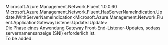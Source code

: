 <Type Name="IWithServerNameIndication" FullName="Microsoft.Azure.Management.Network.Fluent.ApplicationGatewayListener.Update.IWithServerNameIndication">
  <TypeSignature Language="C#" Value="public interface IWithServerNameIndication : Microsoft.Azure.Management.Network.Fluent.HasServerNameIndication.Update.IWithServerNameIndication&lt;Microsoft.Azure.Management.Network.Fluent.ApplicationGatewayListener.Update.IUpdate&gt;" />
  <TypeSignature Language="ILAsm" Value=".class public interface auto ansi abstract IWithServerNameIndication implements class Microsoft.Azure.Management.Network.Fluent.HasServerNameIndication.Update.IWithServerNameIndication`1&lt;class Microsoft.Azure.Management.Network.Fluent.ApplicationGatewayListener.Update.IUpdate&gt;" />
  <TypeSignature Language="DocId" Value="T:Microsoft.Azure.Management.Network.Fluent.ApplicationGatewayListener.Update.IWithServerNameIndication" />
  <TypeSignature Language="VB.NET" Value="Public Interface IWithServerNameIndication&#xA;Implements IWithServerNameIndication(Of IUpdate)" />
  <TypeSignature Language="F#" Value="type IWithServerNameIndication = interface&#xA;    interface IWithServerNameIndication&lt;IUpdate&gt;" />
  <AssemblyInfo>
    <AssemblyName>Microsoft.Azure.Management.Network.Fluent</AssemblyName>
    <AssemblyVersion>1.0.0.60</AssemblyVersion>
  </AssemblyInfo>
  <Interfaces>
    <Interface>
      <InterfaceName>Microsoft.Azure.Management.Network.Fluent.HasServerNameIndication.Update.IWithServerNameIndication&lt;Microsoft.Azure.Management.Network.Fluent.ApplicationGatewayListener.Update.IUpdate&gt;</InterfaceName>
    </Interface>
  </Interfaces>
  <Docs>
    <summary>
            Die Phase eines Anwendung Gateway Front-End-Listener-Updates, sodass servernamensanzeige (SNI) erforderlich ist.
            </summary>
    <remarks>To be added.</remarks>
  </Docs>
  <Members />
</Type>